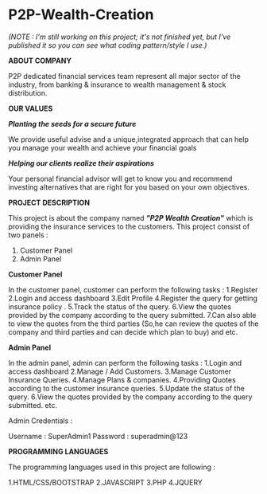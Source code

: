 # P2P-Wealth-Creation
_(NOTE : I'm still working on this project; it's not finished yet, but I've published it so you can see what coding pattern/style I use.)_

**ABOUT COMPANY**

P2P dedicated financial services team represent all major sector of the industry, from banking & insurance to wealth management & stock distribution.

**OUR VALUES**

_**Planting the seeds for a secure future**_

We provide useful advise and a unique,integrated approach that can help you manage your wealth and achieve your financial goals

_**Helping our clients realize their aspirations**_

Your personal financial advisor will get to know you and recommend investing alternatives that are right for you based on your own objectives.

**PROJECT DESCRIPTION**

This project is about the company named **_"P2P Wealth Creation"_** which is providing the insurance services to the customers.
This project consist of two panels :
1. Customer Panel
2. Admin Panel

**Customer Panel**

In the customer panel, customer can perform the following tasks :
1.Register 
2.Login and access dashboard
3.Edit Profile
4.Register the query for getting insurance policy .
5.Track the status of the query.
6.View the quotes provided by the company according to the query submitted.
7.Can also able to view the quotes from the third parties (So,he can review the quotes of the company and third parties and can decide which plan to buy)
and etc.

**Admin Panel**

In the admin panel, admin can perform the following tasks :
1.Login and access dashboard 
2.Manage / Add Customers.
3.Manage Customer Insurance Queries.
4.Manage Plans & companies.
4.Providing Quotes according to the customer insurance queries.
5.Update the status of the query.
6.View the quotes provided by the company according to the query submitted.
etc.

Admin Credentials :

Username : SuperAdmin1
Password : superadmin@123

**PROGRAMMING LANGUAGES**

The programming languages used in this project are following :

1.HTML/CSS/BOOTSTRAP 
2.JAVASCRIPT
3.PHP
4.JQUERY
